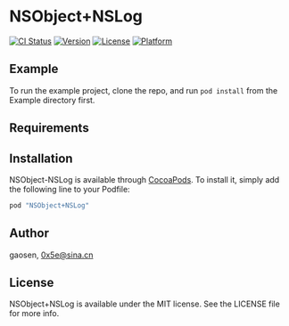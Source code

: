 # NSObject+NSLog

[![CI Status](http://img.shields.io/travis/0x5e/NSObject-NSLog.svg?style=flat)](https://travis-ci.org/0x5e/NSObject-NSLog)
[![Version](https://img.shields.io/cocoapods/v/NSObject+NSLog.svg?style=flat)](http://cocoapods.org/pods/NSObject-NSLog)
[![License](https://img.shields.io/cocoapods/l/NSObject+NSLog.svg?style=flat)](http://cocoapods.org/pods/NSObject-NSLog)
[![Platform](https://img.shields.io/cocoapods/p/NSObject+NSLog.svg?style=flat)](http://cocoapods.org/pods/NSObject-NSLog)

## Example

To run the example project, clone the repo, and run `pod install` from the Example directory first.

## Requirements

## Installation

NSObject-NSLog is available through [CocoaPods](http://cocoapods.org). To install
it, simply add the following line to your Podfile:

```ruby
pod "NSObject+NSLog"
```

## Author

gaosen, 0x5e@sina.cn

## License

NSObject+NSLog is available under the MIT license. See the LICENSE file for more info.
